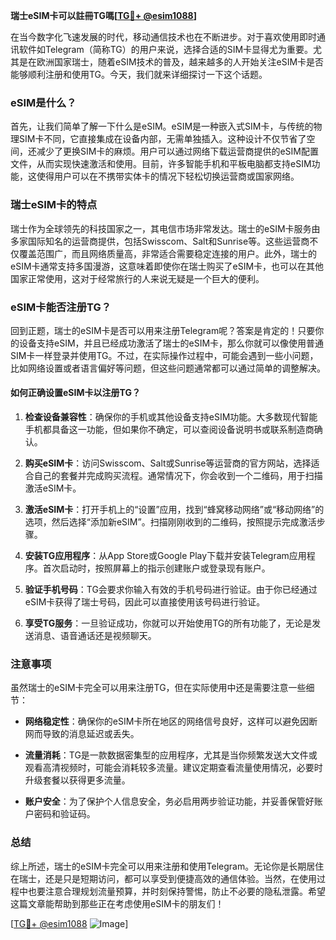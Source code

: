 **瑞士eSIM卡可以註冊TG嗎[[TG💪+ @esim1088](https://t.me/s/esim1088)]**

在当今数字化飞速发展的时代，移动通信技术也在不断进步。对于喜欢使用即时通讯软件如Telegram（简称TG）的用户来说，选择合适的SIM卡显得尤为重要。尤其是在欧洲国家瑞士，随着eSIM技术的普及，越来越多的人开始关注eSIM卡是否能够顺利注册和使用TG。今天，我们就来详细探讨一下这个话题。

### eSIM是什么？

首先，让我们简单了解一下什么是eSIM。eSIM是一种嵌入式SIM卡，与传统的物理SIM卡不同，它直接集成在设备内部，无需单独插入。这种设计不仅节省了空间，还减少了更换SIM卡的麻烦。用户可以通过网络下载运营商提供的eSIM配置文件，从而实现快速激活和使用。目前，许多智能手机和平板电脑都支持eSIM功能，这使得用户可以在不携带实体卡的情况下轻松切换运营商或国家网络。

### 瑞士eSIM卡的特点

瑞士作为全球领先的科技国家之一，其电信市场非常发达。瑞士的eSIM卡服务由多家国际知名的运营商提供，包括Swisscom、Salt和Sunrise等。这些运营商不仅覆盖范围广，而且网络质量高，非常适合需要稳定连接的用户。此外，瑞士的eSIM卡通常支持多国漫游，这意味着即使你在瑞士购买了eSIM卡，也可以在其他国家正常使用，这对于经常旅行的人来说无疑是一个巨大的便利。

### eSIM卡能否注册TG？

回到正题，瑞士的eSIM卡是否可以用来注册Telegram呢？答案是肯定的！只要你的设备支持eSIM，并且已经成功激活了瑞士的eSIM卡，那么你就可以像使用普通SIM卡一样登录并使用TG。不过，在实际操作过程中，可能会遇到一些小问题，比如网络设置或者语言偏好等问题，但这些问题通常都可以通过简单的调整解决。

#### 如何正确设置eSIM卡以注册TG？

1. **检查设备兼容性**：确保你的手机或其他设备支持eSIM功能。大多数现代智能手机都具备这一功能，但如果你不确定，可以查阅设备说明书或联系制造商确认。

2. **购买eSIM卡**：访问Swisscom、Salt或Sunrise等运营商的官方网站，选择适合自己的套餐并完成购买流程。通常情况下，你会收到一个二维码，用于扫描激活eSIM卡。

3. **激活eSIM卡**：打开手机上的“设置”应用，找到“蜂窝移动网络”或“移动网络”的选项，然后选择“添加新eSIM”。扫描刚刚收到的二维码，按照提示完成激活步骤。

4. **安装TG应用程序**：从App Store或Google Play下载并安装Telegram应用程序。首次启动时，按照屏幕上的指示创建账户或登录现有账户。

5. **验证手机号码**：TG会要求你输入有效的手机号码进行验证。由于你已经通过eSIM卡获得了瑞士号码，因此可以直接使用该号码进行验证。

6. **享受TG服务**：一旦验证成功，你就可以开始使用TG的所有功能了，无论是发送消息、语音通话还是视频聊天。

### 注意事项

虽然瑞士的eSIM卡完全可以用来注册TG，但在实际使用中还是需要注意一些细节：

- **网络稳定性**：确保你的eSIM卡所在地区的网络信号良好，这样可以避免因断网而导致的消息延迟或丢失。
  
- **流量消耗**：TG是一款数据密集型的应用程序，尤其是当你频繁发送大文件或观看高清视频时，可能会消耗较多流量。建议定期查看流量使用情况，必要时升级套餐以获得更多流量。

- **账户安全**：为了保护个人信息安全，务必启用两步验证功能，并妥善保管好账户密码和验证码。

### 总结

综上所述，瑞士的eSIM卡完全可以用来注册和使用Telegram。无论你是长期居住在瑞士，还是只是短期访问，都可以享受到便捷高效的通信体验。当然，在使用过程中也要注意合理规划流量预算，并时刻保持警惕，防止不必要的隐私泄露。希望这篇文章能帮助到那些正在考虑使用eSIM卡的朋友们！

[[TG💪+ @esim1088](https://t.me/s/esim1088) ![Image](https://i.postimg.cc/4NQfJmqS/Snipaste-2025-05-13-00-14-12.png)]